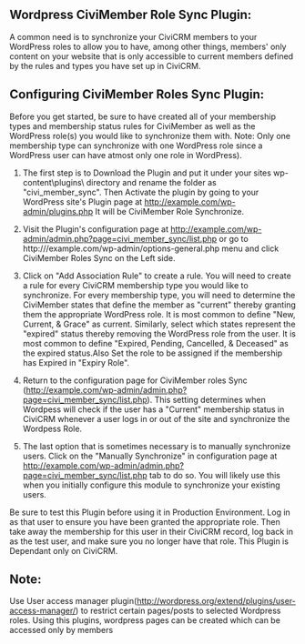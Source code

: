 Wordpress CiviMember Role Sync Plugin:
----------------------------------------

A common need is to synchronize your CiviCRM members to your WordPress roles to allow you to have, among other things, members' only content on your website that is only accessible to current members defined by the rules and types you have set up in CiviCRM.

Configuring CiviMember Roles Sync Plugin:
------------------------------------------

Before you get started, be sure to have created all of your membership types and membership status rules for CiviMember as well as the WordPress role(s) you would like to synchronize them with.
Note: Only one membership type can synchronize with one WordPress role since a WordPress  user can have atmost only one role in WordPress).

1. The first step is to Download the Plugin and put it under your sites wp-content\plugins\ directory  and rename the folder as "civi_member_sync".
   Then Activate the plugin by going to your WordPress site's Plugin page at http://example.com/wp-admin/plugins.php
   It will be CiviMember Role Synchronize.

2. Visit the Plugin's configuration page at http://example.com/wp-admin/admin.php?page=civi_member_sync/list.php or
   go to http:///example.com/wp-admin/options-general.php menu and click CiviMember Roles Sync on the Left side.

3. Click on "Add Association Rule" to create a rule. You will need to create a rule for every CiviCRM membership type you would like to synchronize.
   For every membership type, you will need to determine the CiviMember states that define the member as "current" thereby granting them the
   appropriate WordPress role. It is most common to define "New, Current, & Grace" as current. Similarly, select which states represent the "expired"
   status thereby removing the WordPress role from the user. It is most common to define "Expired, Pending, Cancelled, & Deceased" as the expired
   status.Also Set the role to be assigned if the membership has Expired in  "Expiry Role".

4. Return to the configuration page for CiviMember roles Sync (http://example.com/wp-admin/admin.php?page=civi_member_sync/list.php).
   This setting determines when Wordpess will check if the user has a "Current" membership status in CiviCRM  whenever a user logs in or out of the
   site and synchronize the Wordpess Role.

5. The last option that is sometimes necessary is to manually synchronize users. Click on the "Manually Synchronize" in configuration page at
   http://example.com/wp-admin/admin.php?page=civi_member_sync/list.php  tab to do so.
   You will likely use this when you initially configure this module to synchronize your existing users.

Be sure to test this Plugin before using it in Production Environment. Log in as that user to ensure you have been granted the appropriate role. Then take away the membership for this user in their CiviCRM record, log back in as the test user, and make sure you no longer have that role.
This Plugin is Dependant only on CiviCRM.

Note:
-----
Use  User access manager plugin(http://wordpress.org/extend/plugins/user-access-manager/) to restrict certain pages/posts to selected Wordpress roles. Using this plugins, wordpress pages can be created which can be accessed only by members


